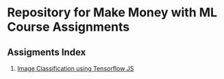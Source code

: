 # **Repository for Make Money with ML Course Assignments**

## **Assigments Index**

1. [Image Classification using Tensorflow JS](./week-1)
